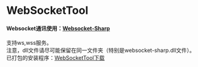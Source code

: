 # WebSocketTool
#### Websocket通讯使用：[Websocket-Sharp](http://sta.github.io/websocket-sharp/#websocket-client)
支持ws,wss服务。<br/>
注意，dll文件请尽可能保留在同一文件夹（特别是websocket-sharp.dll文件）。<br/>
已打包的安装程序：[WebSocketTool下载](https://raw.githubusercontent.com/RootJian/WebSocketTool/master/WebSocketTools.msi)